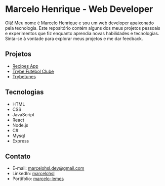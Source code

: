 # Marcelo Henrique - Web Developer

Olá! Meu nome é Marcelo Henrique e sou um web developer apaixonado pela tecnologia. Este repositório contém alguns dos meus projetos pessoais e experimentos que fiz enquanto aprendia novas habilidades e tecnologias. Sinta-se à vontade para explorar meus projetos e me dar feedback.

## Projetos

- [Recipes App](https://github.com/Marcelo-Lemes/recipes-app)
- [Trybe Futebol Clube](https://github.com/Marcelo-Lemes/trybe-futebol-clube)
- [Trybetunes](https://github.com/Marcelo-Lemes/trybetunes)

## Tecnologias

- HTML
- CSS
- JavaScript
- React
- Node.js
- C#
- Mysql
- Express

## Contato

- E-mail: marcelohsl.dev@gmail.com
- LinkedIn: [marcelohsl](https://www.linkedin.com/in/marcelohsl/)
- Portifolio: [marcelo-lemes](https://marcelo-lemes.netlify.app/)
